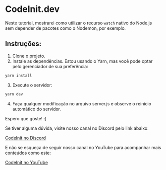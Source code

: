 # CodeInit.dev

Neste tutorial, mostrarei como utilizar o recurso `watch` nativo do Node.js sem depender de pacotes como o Nodemon, por exemplo.

## Instruções:

1. Clone o projeto.
2. Instale as dependências. Estou usando o Yarn, mas você pode optar pelo gerenciador de sua preferência:

```sh
yarn install
```

3. Execute o servidor:
```sh
yarn dev
```

4. Faça qualquer modificação no arquivo server.js e observe o reinício automático do servidor.

Espero que goste! :)

Se tiver alguma dúvida, visite nosso canal no Discord pelo link abaixo:

[CodeInit no Discord](https://discord.gg/Qqs6J9zu)

E não se esqueça de seguir nosso canal no YouTube para acompanhar mais conteúdos como este:

[CodeInit no YouTube](https://www.youtube.com/@CodeInitDev)